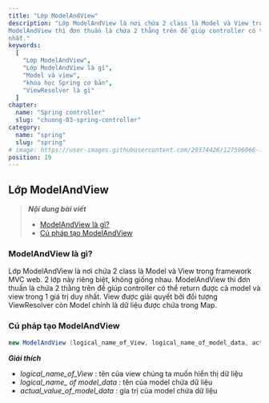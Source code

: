 ```yaml
---
title: "Lớp ModelAndView"
description: "Lớp ModelAndView là nơi chứa 2 class là Model và View trong framework MVC web. 2 lớp này riêng biệt, không giống nhau. 
ModelAndView thì đơn thuần là chứa 2 thằng trên để giúp controller có thể return được cả model và view trong 1 giá trị duy
nhất."
keywords:
  [
    "Lớp ModelAndView",
    "Lớp ModelAndView là gì",
    "Model và view",
    "khóa học Spring cơ bản",
    "ViewResolver là gì"
  ]
chapter:
  name: "Spring controller"
  slug: "chuong-03-spring-controller"
category:
  name: "spring"
  slug: "spring"
# image: https://user-images.githubusercontent.com/29374426/127596066-fa46df01-982f-4a72-b6d1-f7d8f5c5a9b3.png
position: 19
---
```


## Lớp ModelAndView

> ***Nội dung bài viết***
> - [ModelAndView là gì?](#modelandview-là-gì)
> - [Cú pháp tạo ModelAndView](#cú-pháp-tạo-modelandview)

### ModelAndView là gì?
Lớp ModelAndView là nơi chứa 2 class là Model và View trong framework MVC web. 2 lớp này riêng biệt, không giống nhau. ModelAndView thì đơn thuần là chứa 2 thằng trên để giúp controller có thể return được cả model và view trong 1 giá trị duy
nhất.
View được giải quyết bởi đối tượng ViewResolver còn Model chính là dữ liệu được chứa trong Map. 


### Cú pháp tạo ModelAndView

```java
new ModelAndView (logical_name_of_View, logical_name_of_model_data, actual_value_of_model_data)
```

***Giải thích***
- *logical_name_of_View* : tên của view chúng ta muốn hiển thị dữ liệu
- *logical_name_ of model_data* : tên của model chứa dữ liệu
- *actual_value_of_model_data* : gia trị của model chứa dữ liệu

